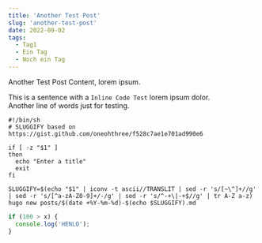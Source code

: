 ```yaml
---
title: 'Another Test Post'
slug: 'another-test-post'
date: 2022-09-02
tags:
  - Tag1
  - Ein Tag
  - Noch ein Tag
---
```


Another Test Post Content, lorem ipsum.

This is a sentence with a `Inline Code Test` lorem ipsum dolor.  
Another line of words just for testing.

```shell
#!/bin/sh
# SLUGGIFY based on https://gist.github.com/oneohthree/f528c7ae1e701ad990e6

if [ -z "$1" ]
then
  echo "Enter a title"
  exit
fi

SLUGGIFY=$(echo "$1" | iconv -t ascii//TRANSLIT | sed -r 's/[~\^]+//g' | sed -r 's/[^a-zA-Z0-9]+/-/g' | sed -r 's/^-+\|-+$//g' | tr A-Z a-z)
hugo new posts/$(date +%Y-%m-%d)-$(echo $SLUGGIFY).md
```

```javascript
if (100 > x) {
  console.log('HENLO');
}
```
